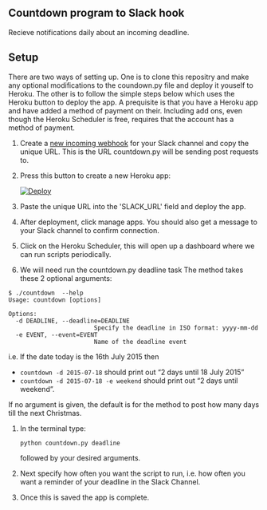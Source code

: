 Countdown program to Slack hook
-------------------------------
Recieve notifications daily about an incoming deadline.

## Setup

There are two ways of setting up. One is to clone this repositry and make any optional modifications to the coundown.py file and deploy it youself to Heroku. The other is to follow
the simple steps below which uses the Heroku button to deploy the app. A prequisite is that 
you have a Heroku app and have added a method of payment on their. Including add ons, even 
though the Heroku Scheduler is free, requires that the account has a method of payment.

1. Create a <a href="https://slack.com/services/new/incoming-webhook" target="_blank"> new incoming webhook</a> for your Slack channel and copy the unique URL. This is the URL countdown.py will be sending post requests to.

1. Press this button to create a new Heroku app:

    <a href="https://heroku.com/deploy" target="_blank">
        <img src="https://www.herokucdn.com/deploy/button.png" alt="Deploy">
    </a>

1. Paste the unique URL into the 'SLACK_URL' field and deploy the app.

1. After deployment, click manage apps. You should also get a message to your Slack channel
	to confirm connection.

1. Click on the Heroku Scheduler, this will open up a dashboard where we can run scripts periodically.

1. We will need run the countdown.py deadline task
The method takes these 2 optional arguments:
```
$ ./countdown  --help
Usage: countdown [options]

Options:
  -d DEADLINE, --deadline=DEADLINE
                        Specify the deadline in ISO format: yyyy-mm-dd
  -e EVENT, --event=EVENT
                        Name of the deadline event
```
i.e.
If the date today is the 16th July 2015 then
- `countdown -d 2015-07-18` should print out “2 days until 18 July 2015”
- `countdown -d 2015-07-18 -e weekend` should print out “2 days until weekend”.

If no argument is given, the default is for the method to post how many days till the
next Christmas.

1. In the terminal type:
	```
	python countdown.py deadline
	```
	followed by your desired arguments.

1. Next specify how often you want the script to run, i.e. how often you want a reminder of your deadline in the Slack Channel.

1. Once this is saved the app is complete.